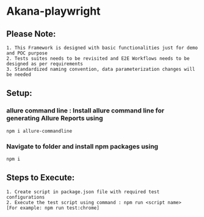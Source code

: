 # Akana-playwright


## Please Note:
    1. This Framework is designed with basic functionalities just for demo and POC purpose
    2. Tests suites needs to be revisited and E2E Workflows needs to be designed as per requirements
    3. Standardized naming convention, data parameterization changes will be needed

## Setup:

### allure command line : Install allure command line for generating Allure Reports using
    npm i allure-commandline

### Navigate to folder and install npm packages using
    npm i

<!-- ### playwright/test and playwright installation:
    npm install @playwright/test & npm install playwright
### dotenv installation:
    npm install dotenv --save
### cross-env installation:
    npm install --save-dev cross-env
### allure reporter
    npm i -D @playwright/test allure-playwright
    npm i allure-commandline -g 
### ES-Lint
    npm i --save-dev typescript @typescript-eslint/parser
    npm i --save-dev @typescript-eslint/eslint-plugin
-->



## Steps to Execute:
    1. Create script in package.json file with required test configurations
    2. Execute the test script using command : npm run <script name>    [For example: npm run test:chrome]